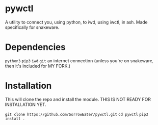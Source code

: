 # pywctl
A utility to connect you, using python, to iwd, using iwctl, in ash. Made specifically for snakeware.

# Dependencies
`python3`
`pip3`
`iwd`
`git`
an internet connection (unless you're on snakeware, then it's included for MY FORK.)

# Installation
This will clone the repo and install the module. THIS IS NOT READY FOR INSTALLATION YET.

`git clone https://github.com/SorrowEater/pywctl.git`
`cd pywctl`
`pip3 install .`
